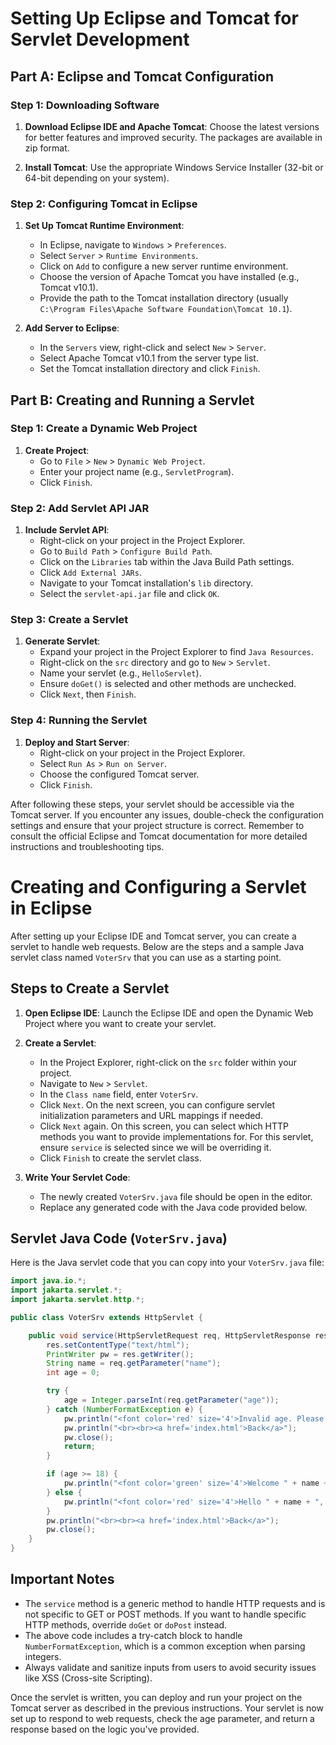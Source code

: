 # Setting Up Eclipse and Tomcat for Servlet Development

## Part A: Eclipse and Tomcat Configuration

### Step 1: Downloading Software

1. **Download Eclipse IDE and Apache Tomcat**: Choose the latest versions for better features and improved security. The packages are available in zip format.

2. **Install Tomcat**: Use the appropriate Windows Service Installer (32-bit or 64-bit depending on your system).

### Step 2: Configuring Tomcat in Eclipse

1. **Set Up Tomcat Runtime Environment**:
   - In Eclipse, navigate to `Windows` > `Preferences`.
   - Select `Server` > `Runtime Environments`.
   - Click on `Add` to configure a new server runtime environment.
   - Choose the version of Apache Tomcat you have installed (e.g., Tomcat v10.1).
   - Provide the path to the Tomcat installation directory (usually `C:\Program Files\Apache Software Foundation\Tomcat 10.1`).

2. **Add Server to Eclipse**:
   - In the `Servers` view, right-click and select `New` > `Server`.
   - Select Apache Tomcat v10.1 from the server type list.
   - Set the Tomcat installation directory and click `Finish`.

## Part B: Creating and Running a Servlet

### Step 1: Create a Dynamic Web Project

1. **Create Project**:
   - Go to `File` > `New` > `Dynamic Web Project`.
   - Enter your project name (e.g., `ServletProgram`).
   - Click `Finish`.

### Step 2: Add Servlet API JAR

1. **Include Servlet API**:
   - Right-click on your project in the Project Explorer.
   - Go to `Build Path` > `Configure Build Path`.
   - Click on the `Libraries` tab within the Java Build Path settings.
   - Click `Add External JARs`.
   - Navigate to your Tomcat installation's `lib` directory.
   - Select the `servlet-api.jar` file and click `OK`.

### Step 3: Create a Servlet

1. **Generate Servlet**:
   - Expand your project in the Project Explorer to find `Java Resources`.
   - Right-click on the `src` directory and go to `New` > `Servlet`.
   - Name your servlet (e.g., `HelloServlet`).
   - Ensure `doGet()` is selected and other methods are unchecked.
   - Click `Next`, then `Finish`.

### Step 4: Running the Servlet

1. **Deploy and Start Server**:
   - Right-click on your project in the Project Explorer.
   - Select `Run As` > `Run on Server`.
   - Choose the configured Tomcat server.
   - Click `Finish`.

After following these steps, your servlet should be accessible via the Tomcat server. If you encounter any issues, double-check the configuration settings and ensure that your project structure is correct. Remember to consult the official Eclipse and Tomcat documentation for more detailed instructions and troubleshooting tips.

# Creating and Configuring a Servlet in Eclipse

After setting up your Eclipse IDE and Tomcat server, you can create a servlet to handle web requests. Below are the steps and a sample Java servlet class named `VoterSrv` that you can use as a starting point.

## Steps to Create a Servlet

1. **Open Eclipse IDE**: Launch the Eclipse IDE and open the Dynamic Web Project where you want to create your servlet.

2. **Create a Servlet**:
   - In the Project Explorer, right-click on the `src` folder within your project.
   - Navigate to `New` > `Servlet`.
   - In the `Class name` field, enter `VoterSrv`.
   - Click `Next`. On the next screen, you can configure servlet initialization parameters and URL mappings if needed.
   - Click `Next` again. On this screen, you can select which HTTP methods you want to provide implementations for. For this servlet, ensure `service` is selected since we will be overriding it.
   - Click `Finish` to create the servlet class.

3. **Write Your Servlet Code**:
   - The newly created `VoterSrv.java` file should be open in the editor.
   - Replace any generated code with the Java code provided below.

## Servlet Java Code (`VoterSrv.java`)

Here is the Java servlet code that you can copy into your `VoterSrv.java` file:

```java
import java.io.*;
import jakarta.servlet.*;
import jakarta.servlet.http.*;

public class VoterSrv extends HttpServlet {

    public void service(HttpServletRequest req, HttpServletResponse res) throws IOException, ServletException {
        res.setContentType("text/html");
        PrintWriter pw = res.getWriter();
        String name = req.getParameter("name");
        int age = 0;

        try {
            age = Integer.parseInt(req.getParameter("age"));
        } catch (NumberFormatException e) {
            pw.println("<font color='red' size='4'>Invalid age. Please enter a numeric value.</font>");
            pw.println("<br><br><a href='index.html'>Back</a>");
            pw.close();
            return;
        }

        if (age >= 18) {
            pw.println("<font color='green' size='4'>Welcome " + name + " to this site.</font>");
        } else {
            pw.println("<font color='red' size='4'>Hello " + name + ", you are not authorized to visit the site.</font>");
        }
        pw.println("<br><br><a href='index.html'>Back</a>");
        pw.close();
    }
}
```

## Important Notes

- The `service` method is a generic method to handle HTTP requests and is not specific to GET or POST methods. If you want to handle specific HTTP methods, override `doGet` or `doPost` instead.
- The above code includes a try-catch block to handle `NumberFormatException`, which is a common exception when parsing integers.
- Always validate and sanitize inputs from users to avoid security issues like XSS (Cross-site Scripting).

Once the servlet is written, you can deploy and run your project on the Tomcat server as described in the previous instructions. Your servlet is now set up to respond to web requests, check the age parameter, and return a response based on the logic you've provided.
